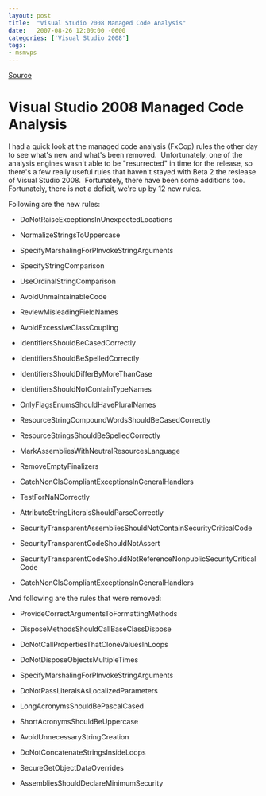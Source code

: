 ```yaml
---
layout: post
title:  "Visual Studio 2008 Managed Code Analysis"
date:   2007-08-26 12:00:00 -0600
categories: ['Visual Studio 2008']
tags:
- msmvps
---
```

[Source](http://blogs.msmvps.com/peterritchie/2007/08/27/visual-studio-2008-managed-code-analysis/ "Permalink to Visual Studio 2008 Managed Code Analysis")

# Visual Studio 2008 Managed Code Analysis

I had a quick look at the managed code analysis (FxCop) rules the other day to see what's new and what's been removed.  Unfortunately, one of the analysis engines wasn't able to be "resurrected" in time for the release, so there's a few really useful rules that haven't stayed with Beta 2 the reslease of Visual Studio 2008.  Fortunately, there have been some additions too.  Fortunately, there is not a deficit, we're up by 12 new rules.

Following are the new rules:

  

  

* DoNotRaiseExceptionsInUnexpectedLocations

  

* NormalizeStringsToUppercase

  

* SpecifyMarshalingForPInvokeStringArguments

  

* SpecifyStringComparison

  

* UseOrdinalStringComparison

  

* AvoidUnmaintainableCode

  

* ReviewMisleadingFieldNames

  

* AvoidExcessiveClassCoupling

  

* IdentifiersShouldBeCasedCorrectly

  

* IdentifiersShouldBeSpelledCorrectly

  

* IdentifiersShouldDifferByMoreThanCase

  

* IdentifiersShouldNotContainTypeNames

  

* OnlyFlagsEnumsShouldHavePluralNames

  

* ResourceStringCompoundWordsShouldBeCasedCorrectly

  

* ResourceStringsShouldBeSpelledCorrectly

  

* MarkAssembliesWithNeutralResourcesLanguage

  

* RemoveEmptyFinalizers

  

* CatchNonClsCompliantExceptionsInGeneralHandlers

  

* TestForNaNCorrectly

  

* AttributeStringLiteralsShouldParseCorrectly

  

* SecurityTransparentAssembliesShouldNotContainSecurityCriticalCode

  

* SecurityTransparentCodeShouldNotAssert

  

* SecurityTransparentCodeShouldNotReferenceNonpublicSecurityCriticalCode

  

* CatchNonClsCompliantExceptionsInGeneralHandlers

And following are the rules that were removed:

  

  

* ProvideCorrectArgumentsToFormattingMethods

  

* DisposeMethodsShouldCallBaseClassDispose
  

* DoNotCallPropertiesThatCloneValuesInLoops

  

* DoNotDisposeObjectsMultipleTimes

  

* SpecifyMarshalingForPInvokeStringArguments

  

* DoNotPassLiteralsAsLocalizedParameters

  

* LongAcronymsShouldBePascalCased

  

* ShortAcronymsShouldBeUppercase

  

* AvoidUnnecessaryStringCreation

  

* DoNotConcatenateStringsInsideLoops
  

* SecureGetObjectDataOverrides

  

* AssembliesShouldDeclareMinimumSecurity


